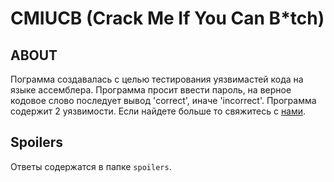 # CMIUCB (Crack Me If You Can B*tch)

## ABOUT

Пограмма создавалась с целью тестирования уязвимастей кода на языке ассемблера. Программа просит ввести пароль, на верное кодовое слово последует вывод 'correct', иначе 'incorrect'. Программа содержит 2 уязвимости. Если найдете больше то свяжитесь с [нами](https://youtu.be/CvqVQ5MaGZ0?si=Wk5BKBt7kSaJgJNf).

## Spoilers

Ответы содержатся в папке `spoilers`.
